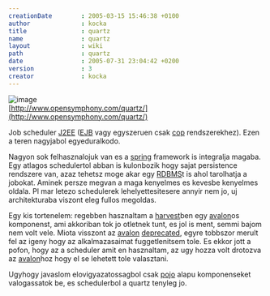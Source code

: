 ```yaml
---
creationDate        : 2005-03-15 15:46:38 +0100 
author              : kocka 
title               : quartz 
name                : quartz 
layout              : wiki 
path                : quartz 
date                : 2005-07-31 23:04:42 +0200 
version             : 3 
creator             : kocka 
---
```

![image](http://www.opensymphony.com/quartz/images/quartzEJS.jpg)<br/>
[http://www.opensymphony.com/quartz/](http://www.opensymphony.com/quartz/)

Job scheduler [J2EE](j2ee.html) ([EJB](EJB.html) vagy egyszeruen csak [cop](COP.html) rendszerekhez). Ezen a teren nagyjabol egyeduralkodo.

Nagyon sok felhasznalojuk van es a [spring](spring.html) framework is integralja magaba. Egy atlagos schedulertol abban is kulonbozik hogy sajat persistence rendszere van, azaz tehetsz moge akar egy [RDBMS](RDBMS.html)t is ahol tarolhatja a jobokat. Aminek persze megvan a maga kenyelmes es kevesbe kenyelmes oldala. Pl mar letezo schedulerek lehelyettesitesere annyir nem jo, uj architekturaba viszont eleg fullos megoldas.

Egy kis tortenelem: regebben hasznaltam a [harvest](harvest.html)ben egy [avalon](avalon.html)os komponenst, ami akkoriban tok jo otletnek tunt, es jol is ment, semmi bajom nem volt vele. Miota visszont az [avalon](avalon.html) [deprecated](deprecated.html), egyre tobbszor merult fel az igeny hogy az alkalmazasaimat fuggetlenitsem tole. Es ekkor jott a pofon, hogy az a scheduler amit en hasznaltam, az ugy hozza volt drotozva az [avalon](avalon.html)hoz hogy el se lehetett tole valasztani.

Ugyhogy javaslom elovigyazatossagbol csak [pojo](pojo.html) alapu komponenseket valogassatok be, es schedulerbol a quartz tenyleg jo.
